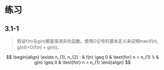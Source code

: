 # 练习

## 3.1-1

> 假设f(n)与g(n)都是渐进非负函数。使用O记号的基本定义来证明max(f(n), g(n))=O(f(n) + g(n))。

$$
\begin{align} \exists n_{1}, n_{2} : & f(n) \geq 0 & \text{for} n > n_{1} \\ & g(n) \geq 0 & \text{for} n > n_{1} \end{align}
$$